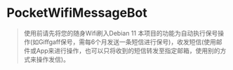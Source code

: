 # PocketWifiMessageBot
> 使用前请先将您的随身Wifi刷入Debian 11
本项目的功能为自动执行保号操作(如Giffgaff保号，需每6个月发送一条短信进行保号)，收发短信(使用邮件或App来进行操作，也可以只将收到的短信转发至指定邮箱，使用别的方式来操作发信)。
